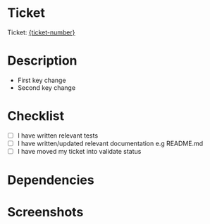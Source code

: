 # Ticket

<!-- Please replace {ticket-number} with your ticket number -->

Ticket: [{ticket-number}](https://dev.azure.com/blah)

# Description

<!-- Write a brief summary of the changes made -->
<!-- Bullet point the key changes made -->

- First key change
- Second key change

# Checklist

- [ ] I have written relevant tests
- [ ] I have written/updated relevant documentation e.g README.md
- [ ] I have moved my ticket into validate status

# Dependencies

<!-- Please link all PRs that either depends on or is depended on by this PR -->

# Screenshots

<!-- Include any screenshots before and after the change if applicable -->
